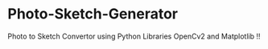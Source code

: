 # Photo-Sketch-Generator
 Photo to Sketch Convertor using Python Libraries OpenCv2 and Matplotlib !! 
